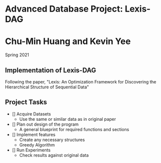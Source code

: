 # Advanced Database Project: Lexis-DAG

# Chu-Min Huang and Kevin Yee
Spring 2021

## Implementation of Lexis-DAG
Following the paper, "Lexis: An Optimization Framework for Discovering the Hierarchical Structure of Sequential Data"


## Project Tasks
- [] Acquire Datasets
	+ Use the same or similar data as in original paper
- [] Plan out design of the program
	+ A general blueprint for required functions and sections
- [] Implement features
	+ Create any necessary structures
	+ Greedy Algorithm
- [] Run Experiments
	+ Check results against original data